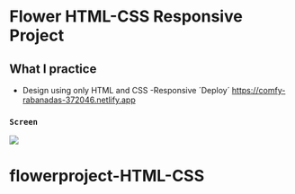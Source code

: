 # Flower HTML-CSS Responsive Project
## What I practice
- Design using only HTML and CSS
-Responsive
´Deploy´
https://comfy-rabanadas-372046.netlify.app
### `Screen`


![](Video_230628232019.gif)
# flowerproject-HTML-CSS
